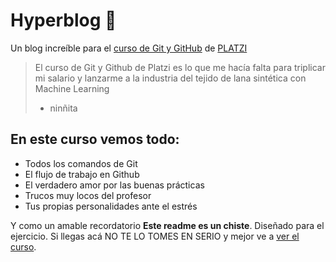 # Hyperblog 💚
Un blog increíble para el [curso de Git y GitHub](http://https://platzi.com/cursos/git-github/ "curso de Git y GitHub") de [PLATZI](http://https://platzi.com/ "PLATZI")
>El curso de Git y Github de Platzi es lo que me hacía falta para triplicar mi salario y lanzarme a la industria del tejido de lana sintética con Machine Learning
> - ninñita

## En este curso vemos todo:
* Todos los comandos de Git
* El flujo de trabajo en Github
* El verdadero amor por las buenas prácticas
* Trucos muy locos del profesor
* Tus propias personalidades ante el estrés

Y como un amable recordatorio **Este readme es un chiste**. Diseñado para el ejercicio. Si llegas acá NO TE LO TOMES EN SERIO y mejor ve a [ver el curso](http://https://platzi.com/cursos/git-github/ "ver el curso").
